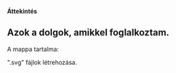 **Áttekintés**

Azok a dolgok, amikkel foglalkoztam.
---
A mappa tartalma:

".svg" fájlok létrehozása. 
